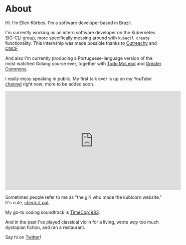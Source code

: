# About

Hi. I’m Ellen Körbes. I'm a software developer based in Brazil.

I'm currently working as an intern software developer on the Kubernetes SIG-CLI group, more specifically messing around with `kubectl create` functionality. This internship was made possible thanks to [Outreachy](https://www.outreachy.org/) and [CNCF](https://www.cncf.io/).

And also I'm currently producing a Portuguese-language version of the most watched Golang course ever, together with [Todd McLeod](https://twitter.com/Todd_McLeod) and [Greater Commons](https://greatercommons.com/).

I really enjoy speaking in public. My first talk ever is up on my YouTube [channel](https://www.youtube.com/channel/UCxD5EE0H7qOhRr0tIVsOZPQ) right now; more to be added soon.

<iframe width="560" height="315" src="https://www.youtube.com/embed/DgwFkclhnIM" frameborder="0" allowfullscreen></iframe>
<br>

Sometimes people refer to me as "the girl who made the kubicorn website." It's cute, [check it out](http://kubicorn.io/).

My go-to coding soundtrack is [TimeCop1983](https://timecop1983.bandcamp.com/).

And in the past I’ve played classical violin for a living, wrote *way* too much dystopian fiction, and ran a restaurant.

Say hi on <a href="https://twitter.com/intent/tweet?text=@ellenkorbes%20Hi!" rel="nofollow" target="_blank" title="Share on Twitter">Twitter</a>!
